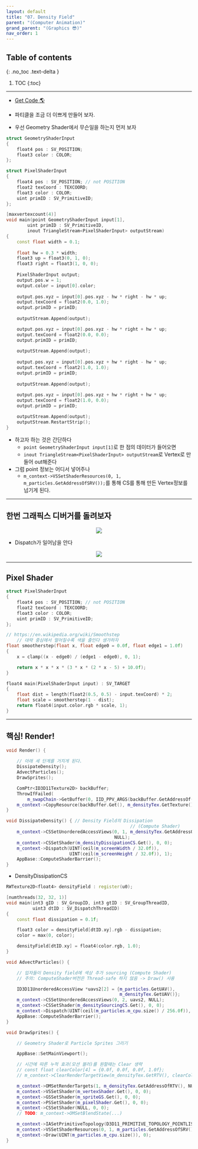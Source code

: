 ```yaml
---
layout: default
title: "07. Density Field"
parent: "(Computer Animation)"
grand_parent: "(Graphics 😎)"
nav_order: 1
---
```


## Table of contents
{: .no_toc .text-delta }

1. TOC
{:toc}

---

* [Get Code 🌎](https://github.com/Arthur880708/Graphics_Part4/blob/main/Examples/Ex1406_DensityField.h)

* 파티클을 조금 더 이쁘게 만들어 보자.
* 우선 Geometry Shader에서 무슨일을 하는지 먼저 보자

```cpp
struct GeometryShaderInput
{
    float4 pos : SV_POSITION;
    float3 color : COLOR;
};

struct PixelShaderInput
{
    float4 pos : SV_POSITION; // not POSITION
    float2 texCoord : TEXCOORD;
    float3 color : COLOR;
    uint primID : SV_PrimitiveID;
};

[maxvertexcount(4)]
void main(point GeometryShaderInput input[1], 
        uint primID : SV_PrimitiveID,
        inout TriangleStream<PixelShaderInput> outputStream)
{
    const float width = 0.1;
    
    float hw = 0.3 * width;
    float3 up = float3(0, 1, 0);
    float3 right = float3(1, 0, 0);
    
    PixelShaderInput output;
    output.pos.w = 1;
    output.color = input[0].color;
    
    output.pos.xyz = input[0].pos.xyz - hw * right - hw * up;
    output.texCoord = float2(0.0, 1.0);
    output.primID = primID;
    
    outputStream.Append(output);

    output.pos.xyz = input[0].pos.xyz - hw * right + hw * up;
    output.texCoord = float2(0.0, 0.0);
    output.primID = primID;
    
    outputStream.Append(output);
    
    output.pos.xyz = input[0].pos.xyz + hw * right - hw * up;
    output.texCoord = float2(1.0, 1.0);
    output.primID = primID;
    
    outputStream.Append(output);
    
    output.pos.xyz = input[0].pos.xyz + hw * right + hw * up;
    output.texCoord = float2(1.0, 0.0);
    output.primID = primID;

    outputStream.Append(output);
    outputStream.RestartStrip(); 
}
```

* 하고자 하는 것은 간단하다
    * `point GeometryShaderInput input[1]`로 한 점의 데이터가 들어오면
    * `inout TriangleStream<PixelShaderInput> outputStream`로 Vertex로 만들어 out해준다
* 그럼 point 정보는 어디서 넣어주나
    * `m_context->VSSetShaderResources(0, 1, m_particles.GetAddressOfSRV());`를 통해 CS를 통해 만든 Vertex정보를 넘기게 된다.

---

## 한번 그래픽스 디버거를 돌려보자

<p align="center">
  <img src="https://taehyungs-programming-blog.github.io/blog/assets/images/graphics/part4/p4-7-1.png"/>
</p>

* Dispatch가 일어남을 안다

<p align="center">
  <img src="https://taehyungs-programming-blog.github.io/blog/assets/images/graphics/part4/p4-7-2.png"/>
</p>

---

## Pixel Shader

```cpp
struct PixelShaderInput
{
    float4 pos : SV_POSITION; // not POSITION
    float2 texCoord : TEXCOORD;
    float3 color : COLOR;
    uint primID : SV_PrimitiveID;
};

// https://en.wikipedia.org/wiki/Smoothstep
    // 대략 중심에서 멀어질수록 색을 줄인다 생가하자
float smootherstep(float x, float edge0 = 0.0f, float edge1 = 1.0f)
{
    x = clamp((x - edge0) / (edge1 - edge0), 0, 1);

    return x * x * x * (3 * x * (2 * x - 5) + 10.0f);
}

float4 main(PixelShaderInput input) : SV_TARGET
{
    float dist = length(float2(0.5, 0.5) - input.texCoord) * 2;
    float scale = smootherstep(1 - dist);
    return float4(input.color.rgb * scale, 1);
}
```

---

## 핵심! Render!

```cpp
void Render() {
    
    // 아래 세 단계를 거치게 된다.
    DissipateDensity();
    AdvectParticles();
    DrawSprites();

    ComPtr<ID3D11Texture2D> backBuffer;
    ThrowIfFailed(
        m_swapChain->GetBuffer(0, IID_PPV_ARGS(backBuffer.GetAddressOf())));
    m_context->CopyResource(backBuffer.Get(), m_densityTex.GetTexture());
}
```

```cpp
void DissipateDensity() { // Density Field의 Dissipation
                                               // (Compute Shader)
    m_context->CSSetUnorderedAccessViews(0, 1, m_densityTex.GetAddressOfUAV(),
                                         NULL);
    m_context->CSSetShader(m_densityDissipationCS.Get(), 0, 0);
    m_context->Dispatch(UINT(ceil(m_screenWidth / 32.0f)),
                        UINT(ceil(m_screenHeight / 32.0f)), 1);
    AppBase::ComputeShaderBarrier();
}
```

* DensityDissipationCS

```cpp
RWTexture2D<float4> densityField : register(u0);

[numthreads(32, 32, 1)]
void main(int3 gID : SV_GroupID, int3 gtID : SV_GroupThreadID,
          uint3 dtID : SV_DispatchThreadID)
{
    const float dissipation = 0.1f; 

    float3 color = densityField[dtID.xy].rgb - dissipation;
    color = max(0, color);

    densityField[dtID.xy] = float4(color.rgb, 1.0);
}

```

```cpp
void AdvectParticles() {

    // 입자들이 Density field에 색상 추가 sourcing (Compute Shader)
    // 주의: ComputeShader버전은 Thread-safe 하지 않음 -> Draw() 사용

    ID3D11UnorderedAccessView *uavs2[2] = {m_particles.GetUAV(),
                                           m_densityTex.GetUAV()};
    m_context->CSSetUnorderedAccessViews(0, 2, uavs2, NULL);
    m_context->CSSetShader(m_densitySourcingCS.Get(), 0, 0);
    m_context->Dispatch(UINT(ceil(m_particles.m_cpu.size() / 256.0f)), 1, 1);
    AppBase::ComputeShaderBarrier();
}

void DrawSprites() {

    // Geometry Shader로 Particle Sprites 그리기

    AppBase::SetMainViewport();

    // 시간에 따른 누적 효과(모션 블러)를 원할때는 Clear 생략
    // const float clearColor[4] = {0.0f, 0.0f, 0.0f, 1.0f};
    // m_context->ClearRenderTargetView(m_densityTex.GetRTV(), clearColor);

    m_context->OMSetRenderTargets(1, m_densityTex.GetAddressOfRTV(), NULL);
    m_context->VSSetShader(m_vertexShader.Get(), 0, 0);
    m_context->GSSetShader(m_spriteGS.Get(), 0, 0);
    m_context->PSSetShader(m_pixelShader.Get(), 0, 0);
    m_context->CSSetShader(NULL, 0, 0);
    // TODO: m_context->OMSetBlendState(...)

    m_context->IASetPrimitiveTopology(D3D11_PRIMITIVE_TOPOLOGY_POINTLIST);
    m_context->VSSetShaderResources(0, 1, m_particles.GetAddressOfSRV());
    m_context->Draw(UINT(m_particles.m_cpu.size()), 0);
}
```